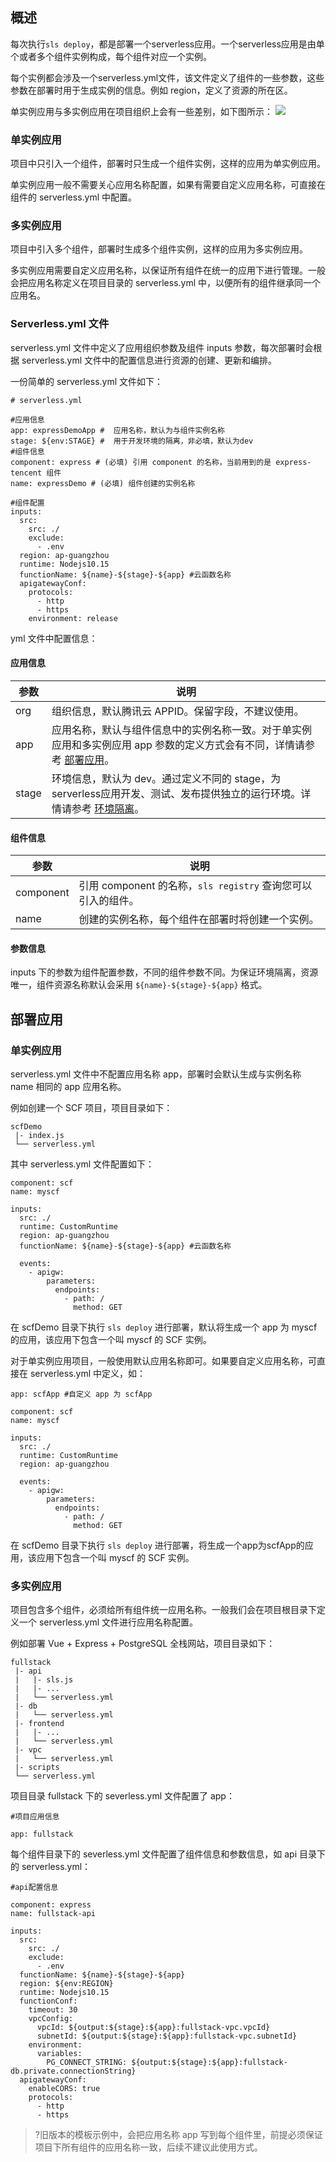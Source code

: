 ## 概述
每次执行`sls deploy`，都是部署一个serverless应用。一个serverless应用是由单个或者多个组件实例构成，每个组件对应一个实例。

每个实例都会涉及一个serverless.yml文件，该文件定义了组件的一些参数，这些参数在部署时用于生成实例的信息。例如 region，定义了资源的所在区。

单实例应用与多实例应用在项目组织上会有一些差别，如下图所示：
![](https://main.qcloudimg.com/raw/c77af61d6184a41bddeee17ed8bdd2df.svg)

### 单实例应用
项目中只引入一个组件，部署时只生成一个组件实例，这样的应用为单实例应用。

单实例应用一般不需要关心应用名称配置，如果有需要自定义应用名称，可直接在组件的 serverless.yml 中配置。

### 多实例应用
项目中引入多个组件，部署时生成多个组件实例，这样的应用为多实例应用。

多实例应用需要自定义应用名称，以保证所有组件在统一的应用下进行管理。一般会把应用名称定义在项目目录的 serverless.yml 中，以便所有的组件继承同一个应用名。

### Serverless.yml 文件
serverless.yml 文件中定义了应用组织参数及组件 inputs 参数，每次部署时会根据 serverless.yml 文件中的配置信息进行资源的创建、更新和编排。

一份简单的 serverless.yml 文件如下：
```
# serverless.yml

#应用信息
app: expressDemoApp #  应用名称，默认为与组件实例名称
stage: ${env:STAGE} #  用于开发环境的隔离，非必填，默认为dev
#组件信息
component: express # (必填) 引用 component 的名称，当前用到的是 express-tencent 组件
name: expressDemo # (必填) 组件创建的实例名称

#组件配置
inputs:
  src:
    src: ./ 
    exclude:
      - .env
  region: ap-guangzhou 
  runtime: Nodejs10.15
  functionName: ${name}-${stage}-${app} #云函数名称
  apigatewayConf:
    protocols:
      - http
      - https
    environment: release
```

yml 文件中配置信息：

#### 应用信息

|参数 | 说明 |
|---------|---------|
| org | 组织信息，默认腾讯云 APPID。保留字段，不建议使用。|
| app | 应用名称，默认与组件信息中的实例名称一致。对于单实例应用和多实例应用 app 参数的定义方式会有不同，详情请参考 [部署应用](https://cloud.tencent.com/document/product/1154/48261#.E9.83.A8.E7.BD.B2.E5.BA.94.E7.94.A8)。|
| stage | 环境信息，默认为 dev。通过定义不同的 stage，为serverless应用开发、测试、发布提供独立的运行环境。详情请参考 [环境隔离](https://cloud.tencent.com/document/product/1154/48269#.E7.8E.AF.E5.A2.83.E9.9A.94.E7.A6.BB)。|

#### 组件信息

| 参数 | 说明 | 
|---------|---------|
| component |  引用 component 的名称，`sls registry` 查询您可以引入的组件。|
| name |  创建的实例名称，每个组件在部署时将创建一个实例。|

#### 参数信息
inputs 下的参数为组件配置参数，不同的组件参数不同。为保证环境隔离，资源唯一，组件资源名称默认会采用 `${name}-${stage}-${app}` 格式。

## 部署应用

### 单实例应用
serverless.yml 文件中不配置应用名称 app，部署时会默认生成与实例名称 name 相同的 app 应用名称。

例如创建一个 SCF 项目，项目目录如下：
```
scfDemo
 |- index.js
 └── serverless.yml
```

其中 serverless.yml 文件配置如下：
```
component: scf
name: myscf

inputs:
  src: ./
  runtime: CustomRuntime
  region: ap-guangzhou
  functionName: ${name}-${stage}-${app} #云函数名称

  events:
    - apigw:
        parameters:
          endpoints:
            - path: /
              method: GET
```

在 scfDemo 目录下执行 `sls deploy` 进行部署，默认将生成一个 app 为 myscf 的应用，该应用下包含一个叫 myscf 的 SCF 实例。

对于单实例应用项目，一般使用默认应用名称即可。如果要自定义应用名称，可直接在 serverless.yml 中定义，如：
```
app: scfApp #自定义 app 为 scfApp

component: scf
name: myscf

inputs:
  src: ./
  runtime: CustomRuntime
  region: ap-guangzhou

  events:
    - apigw:
        parameters:
          endpoints:
            - path: /
              method: GET
```

在 scfDemo 目录下执行 `sls deploy` 进行部署，将生成一个app为scfApp的应用，该应用下包含一个叫 myscf 的 SCF 实例。

### 多实例应用
项目包含多个组件，必须给所有组件统一应用名称。一般我们会在项目根目录下定义一个 serverless.yml 文件进行应用名称配置。

例如部署 Vue + Express + PostgreSQL 全栈网站，项目目录如下：
```
fullstack
 |- api
 |   |- sls.js
 |   |- ...
 | 	 └── serverless.yml
 |- db
 | 	 └── serverless.yml
 |- frontend
 |   |- ...
 | 	 └── serverless.yml
 |- vpc
 | 	 └── serverless.yml
 |- scripts
 └── serverless.yml
```

项目目录 fullstack 下的 severless.yml 文件配置了 app：
```
#项目应用信息

app: fullstack
```

每个组件目录下的 severless.yml 文件配置了组件信息和参数信息，如 api 目录下的 serverless.yml：
```
#api配置信息

component: express
name: fullstack-api

inputs:
  src:
    src: ./
    exclude:
      - .env
  functionName: ${name}-${stage}-${app}
  region: ${env:REGION}
  runtime: Nodejs10.15
  functionConf:
    timeout: 30
    vpcConfig:
      vpcId: ${output:${stage}:${app}:fullstack-vpc.vpcId}
      subnetId: ${output:${stage}:${app}:fullstack-vpc.subnetId}
    environment:
      variables:
        PG_CONNECT_STRING: ${output:${stage}:${app}:fullstack-db.private.connectionString}
  apigatewayConf:
    enableCORS: true
    protocols:
      - http
      - https
```

>?旧版本的模板示例中，会把应用名称 app 写到每个组件里，前提必须保证项目下所有组件的应用名称一致，后续不建议此使用方式。
